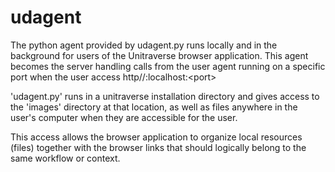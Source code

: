# udagent

The python agent provided by udagent.py runs locally and in the background for users of the Unitraverse browser application. This agent becomes the server handling calls from the user agent running on a specific port when the user access http&#47;&#47;:localhost:&lt;port&gt;

'udagent.py' runs in a unitraverse installation directory and gives access to the 'images' directory at that location, as well as files anywhere in the user's computer when they are accessible for the user.

This access allows the browser application to organize local resources (files) together with the browser links that should logically belong to the same workflow or context.

